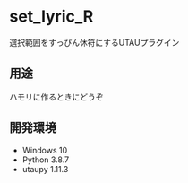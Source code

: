 # set_lyric_R

選択範囲をすっぴん休符にするUTAUプラグイン

## 用途

ハモリに作るときにどうぞ

## 開発環境

- Windows 10
- Python 3.8.7
- utaupy 1.11.3